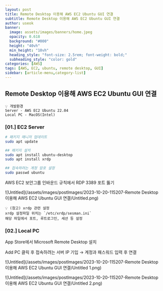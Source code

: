 ```yaml
---
layout: post
title: Remote Desktop 이용해 AWS EC2 Ubuntu GUI 연결
subtitle: Remote Desktop 이용해 AWS EC2 Ubuntu GUI 연결
author: useok
banner:
  image: assets/images/banners/home.jpeg
  opacity: 0.618
  background: "#000"
  height: "40vh"
  min_height: "10vh"
  heading_style: "font-size: 2.5rem; font-weight: bold;"
  subheading_style: "color: gold"
categories: [AWS]
tags: [AWS, EC2, ubuntu, remote desktop, GUI]
sidebar: [article-menu,category-list] 
---
```

## Remote Desktop 이용해 AWS EC2 Ubuntu GUI 연결

```
💡 개발환경
Server - AWS EC2 Ubuntu 22.04
Local PC - MacOS(Intel)

```

### [01.] EC2 Server

```bash
# 패키지 매니저 업데이트
sudo apt update

## 패키지 설치
sudo apt install ubuntu-desktop
sudo apt install xrdp

## 접속하려는 계정 암호 설정
sudo passwd ubuntu
```

AWS EC2 보안그룹 인바운드 규칙에서 RDP 3389 포트 뚫기

![Untitled](/assets/images/postImages/2023-10-20-115207-Remote Desktop 이용해 AWS EC2 Ubuntu GUI 연결/Untitled.png)

```
💡 (참고) xrdp 관련 설정
xrdp 설정파일 위치는 `/etc/xrdp/sesman.ini` 
해당 파일에서 포트, 루트로그인, 세션 등 설정

```

### [02.] Local PC

App Store에서 Microsoft Remote Desktop 설치

Add PC 클릭 후 접속하려는 서버 IP 기입 → 계정과 패스워드 입력 후 연결

![Untitled](/assets/images/postImages/2023-10-20-115207-Remote Desktop 이용해 AWS EC2 Ubuntu GUI 연결/Untitled 1.png)

![Untitled](/assets/images/postImages/2023-10-20-115207-Remote Desktop 이용해 AWS EC2 Ubuntu GUI 연결/Untitled 2.png)